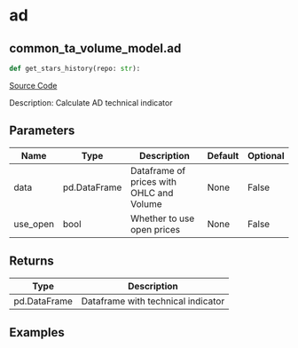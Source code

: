 # ad

## common_ta_volume_model.ad

```python
def get_stars_history(repo: str):
```
[Source Code](https://github.com/OpenBB-finance/OpenBBTerminal/tree/main/openbb_terminal/common/technical_analysis/volume_model.py#L16)

Description: Calculate AD technical indicator

## Parameters

| Name | Type | Description | Default | Optional |
| ---- | ---- | ----------- | ------- | -------- |
| data | pd.DataFrame | Dataframe of prices with OHLC and Volume | None | False |
| use_open | bool | Whether to use open prices | None | False |

## Returns

| Type | Description |
| ---- | ----------- |
| pd.DataFrame | Dataframe with technical indicator |

## Examples

